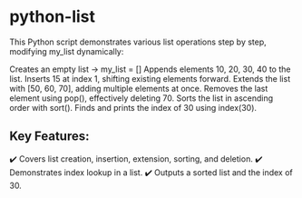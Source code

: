 # python-list
This Python script demonstrates various list operations step by step, modifying my_list dynamically:

Creates an empty list → my_list = []
Appends elements 10, 20, 30, 40 to the list.
Inserts 15 at index 1, shifting existing elements forward.
Extends the list with [50, 60, 70], adding multiple elements at once.
Removes the last element using pop(), effectively deleting 70.
Sorts the list in ascending order with sort().
Finds and prints the index of 30 using index(30).
## Key Features:
✔️ Covers list creation, insertion, extension, sorting, and deletion.
✔️ Demonstrates index lookup in a list.
✔️ Outputs a sorted list and the index of 30.
